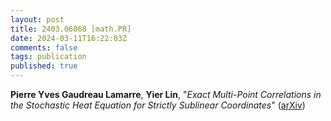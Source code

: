 ```yaml
---
layout: post
title: 2403.06868 [math.PR]
date: 2024-03-11T16:22:03Z
comments: false
tags: publication
published: true
---
```


<b>Pierre Yves Gaudreau Lamarre</b>, <b>Yier Lin</b>, "<i>Exact Multi-Point Correlations in the Stochastic Heat Equation for  Strictly Sublinear Coordinates</i>" ([arXiv](http://arxiv.org/abs/2403.06868v1))
